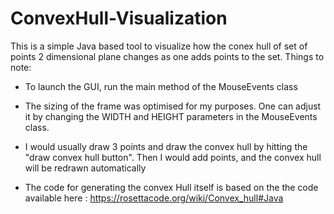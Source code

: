 # ConvexHull-Visualization


This is a simple Java based tool to visualize how the conex hull of set of points 2 dimensional plane changes as one adds points to the set.
Things to note:
- To launch the GUI, run the main method of the MouseEvents class

- The sizing of the frame was optimised for my purposes. One can adjust it by changing the WIDTH and HEIGHT parameters in the MouseEvents class.
- I would usually draw 3 points and draw the convex hull by hitting the "draw convex hull button". Then I would add points, and the convex hull will be redrawn automatically
- The code for generating the convex Hull itself is based on the the code available here : https://rosettacode.org/wiki/Convex_hull#Java
 
